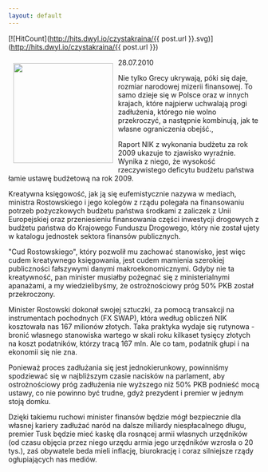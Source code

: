 ```yaml
---
layout: default
---
```


[![HitCount](http://hits.dwyl.io/czystakraina/{{ post.url }}.svg)](http://hits.dwyl.io/czystakraina/{{ post.url }})

<p><img src="{{site.baseurl}}\articles\pictures\465.mf.jpg" align="left" style="margin: 10px 10px" width="200"><!--41-->
<p>28.07.2010</p>
<p>Nie tylko Grecy ukrywają, póki się daje, rozmiar narodowej mizerii finansowej. To samo dzieje się w Polsce oraz w innych krajach, które najpierw uchwalają progi zadłużenia, którego nie wolno przekroczyć, a następnie kombinują, jak te własne ograniczenia obejść.,</p>
<p>Raport NIK z wykonania budżetu za rok 2009 ukazuje to zjawisko wyraźnie. Wynika z niego, że wysokość rzeczywistego deficytu budżetu państwa łamie ustawę budżetową na rok 2009.</p>
<p>Kreatywna księgowość, jak ją się eufemistycznie nazywa w mediach, ministra Rostowskiego i jego kolegów z rządu polegała na finansowaniu potrzeb pożyczkowych budżetu państwa środkami z zaliczek z Unii Europejskiej oraz przeniesieniu finansowania części inwestycji drogowych z budżetu państwa do Krajowego Funduszu Drogowego, który nie został ujety w katalogu jednostek sektora finansów publicznych.</p>
<p>"Cud Rostowskiego", który pozwolił mu zachować stanowisko, jest więc cudem kreatywnego księgowania, jest cudem mamienia szerokiej publiczności fałszywymi danymi makroekonomicznymi. Gdyby nie ta kreatywność, pan minister musiałby pożegnać się z ministerialnymi apanażami, a my wiedzielibyśmy, że ostrożnościowy próg 50% PKB został przekroczony.</p>
<p>Minister Rostowski dokonał swojej sztuczki, za pomocą transakcji na instrumentach pochodnych (FX SWAP), która według obliczeń NIK kosztowała nas 167 milionów złotych. Taka praktyka wydaje się rutynowa - bronić własnego stanowiska wartego w skali roku kilkaset tysięcy złotych na koszt podatników, którzy tracą 167 mln. Ale co tam, podatnik głupi i na ekonomii się nie zna.</p>
<p>Ponieważ proces zadłużania się jest jednokierunkowy, powinniśmy spodziewać się w najbliższym czasie nacisków na parlament, aby ostrożnościowy próg zadłużenia nie wyższego niż 50% PKB podnieść mocą ustawy, co nie powinno być trudne, gdyż prezydent i premier w jednym stoją domku.</p>
<p>Dzięki takiemu ruchowi minister finansów będzie mógł bezpiecznie dla własnej kariery zadłużać naród na dalsze miliardy niespłacalnego długu, premier Tusk będzie mieć kaskę dla rosnącej armii własnych urzędników (od czasu objęcia przez niego urzędu armia jego urzędników wzrosła o 20 tys.), zaś obywatele beda mieli inflację, biurokrację i coraz silniejsze rządy ogłupiających nas mediów.</p>